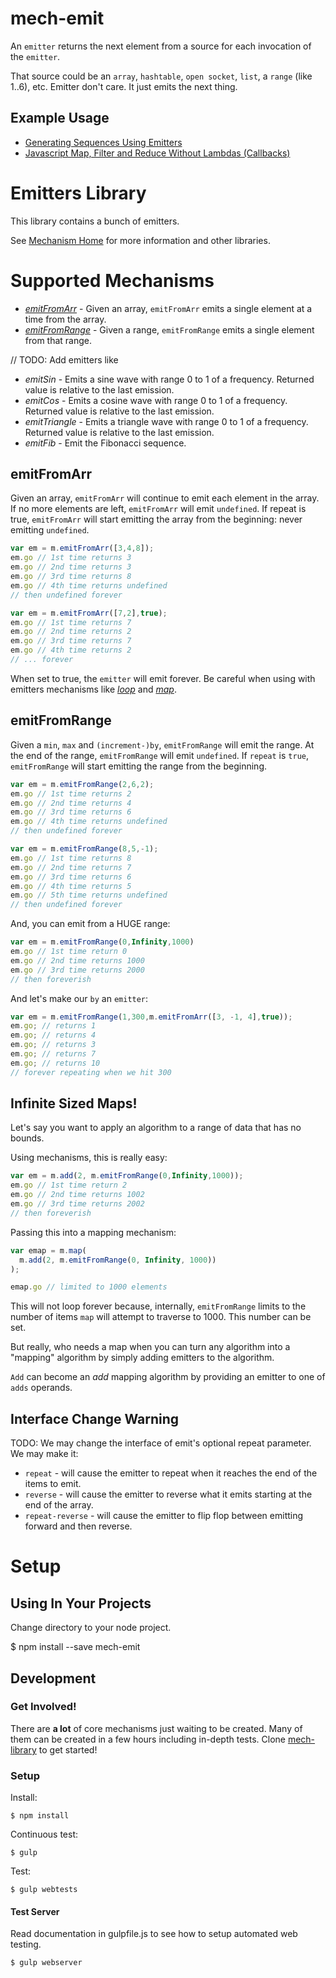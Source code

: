 # mech-emit

An ```emitter``` returns the next element from a source for each invocation of the ```emitter```.

That source could be an ```array```, ```hashtable```, ```open socket```, ```list```, a ```range``` (like 1..6), etc. Emitter don't care. It just emits the next thing.

## Example Usage

* [Generating Sequences Using Emitters](http://www.erichosick.com/design/design-sequences-with-emitters/)
* [Javascript Map, Filter and Reduce Without Lambdas (Callbacks)](http://www.erichosick.com/design/design-map-filter-reduce-mechanisms/)

# Emitters Library

This library contains a bunch of emitters.

See [Mechanism Home][mech-home-link] for more information and other libraries.

# Supported Mechanisms

* *[emitFromArr](#emitFromArr-mechanism)* - Given an array, ```emitFromArr``` emits a single element at a time from the array.
* *[emitFromRange](#emitFromRange-mechanism)* - Given a range, ```emitFromRange``` emits a single element from that range.

// TODO: Add emitters like

* *emitSin* - Emits a sine wave with range 0 to 1 of a frequency. Returned value is relative to the last emission.
* *emitCos* - Emits a cosine wave with range 0 to 1 of a frequency. Returned value is relative to the last emission.
* *emitTriangle* - Emits a triangle wave with range 0 to 1 of a frequency. Returned value is relative to the last emission.
* *emitFib* - Emit the Fibonacci sequence.

## <a name="emitFromArr-mechanism"></a> emitFromArr

Given an array, ```emitFromArr``` will continue to emit each element in the array. If no more elements are left, ```emitFromArr``` will emit ```undefined```. If repeat is true, ```emitFromArr``` will start emitting the array from the beginning: never emitting ```undefined```.

```javascript
var em = m.emitFromArr([3,4,8]);
em.go // 1st time returns 3
em.go // 2nd time returns 3
em.go // 3rd time returns 8
em.go // 4th time returns undefined
// then undefined forever
```

```javascript
var em = m.emitFromArr([7,2],true);
em.go // 1st time returns 7
em.go // 2nd time returns 2
em.go // 3rd time returns 7
em.go // 4th time returns 2
// ... forever
```

When set to true, the ```emitter``` will emit forever. Be careful when using with emitters mechanisms like *[loop](https://github.com/mechanismsjs/mech-math#loop)* and *[map](https://github.com/mechanismsjs/mech-math#map-mech)*.

## <a name="emitFromRange-mechanism"></a> emitFromRange

Given a ```min```, ```max``` and ```(increment-)by```, ```emitFromRange``` will emit the range. At the end of the range, ```emitFromRange``` will emit ```undefined```. If ```repeat``` is ```true```, ```emitFromRange``` will start emitting the range from the beginning.

```javascript
var em = m.emitFromRange(2,6,2);
em.go // 1st time returns 2
em.go // 2nd time returns 4
em.go // 3rd time returns 6
em.go // 4th time returns undefined
// then undefined forever
```

```javascript
var em = m.emitFromRange(8,5,-1);
em.go // 1st time returns 8
em.go // 2nd time returns 7
em.go // 3rd time returns 6
em.go // 4th time returns 5
em.go // 5th time returns undefined
// then undefined forever
```

And, you can emit from a HUGE range:

```javascript
var em = m.emitFromRange(0,Infinity,1000)
em.go // 1st time return 0
em.go // 2nd time returns 1000
em.go // 3rd time returns 2000
// then foreverish
```

And let's make our ```by``` an ```emitter```:

```javascript
var em = m.emitFromRange(1,300,m.emitFromArr([3, -1, 4],true));
em.go; // returns 1
em.go; // returns 4
em.go; // returns 3
em.go; // returns 7
em.go; // returns 10
// forever repeating when we hit 300
```

## Infinite Sized Maps!

Let's say you want to apply an algorithm to a range of data that has no bounds.

Using mechanisms, this is really easy:

```javascript
var em = m.add(2, m.emitFromRange(0,Infinity,1000));
em.go // 1st time return 2
em.go // 2nd time returns 1002
em.go // 3rd time returns 2002
// then foreverish
```

Passing this into a mapping mechanism:

```javascript
var emap = m.map(
  m.add(2, m.emitFromRange(0, Infinity, 1000))
);

emap.go // limited to 1000 elements
```

This will not loop forever because, internally, ```emitFromRange``` limits to the number of items ```map``` will attempt to traverse to 1000. This number can be set.

But really, who needs a map when you can turn any algorithm into a "mapping" algorithm by simply adding emitters to the algorithm.

```Add``` can become an *add* mapping algorithm by providing an emitter to one of ```adds``` operands.

## Interface Change Warning

TODO: We may change the interface of emit's optional repeat parameter. We may make it:

* ```repeat``` - will cause the emitter to repeat when it reaches the end of the items to emit.
* ```reverse``` - will cause the emitter to reverse what it emits starting at the end of the array.
* ```repeat-reverse``` - will cause the emitter to flip flop between emitting forward and then reverse.

# Setup

## Using In Your Projects

Change directory to your node project.

$ npm install --save mech-emit

## Development

### Get Involved!

There are **a lot** of core mechanisms just waiting to be created. Many of them can be created in a few hours including in-depth tests. Clone [mech-library][mech-library-link] to get started!

### Setup

Install:
```
$ npm install
```

Continuous test:
```
$ gulp
```

Test:
```
$ gulp webtests
```

#### Test Server

Read documentation in gulpfile.js to see how to setup automated web testing.

```
$ gulp webserver
```

[mech-library-link]: https://github.com/mechanismsjs/mech-library "Clone to easily create new mechanism libraries"

[mech-home-link]: https://github.com/mechanisms/mech "Home repository for mechs"
